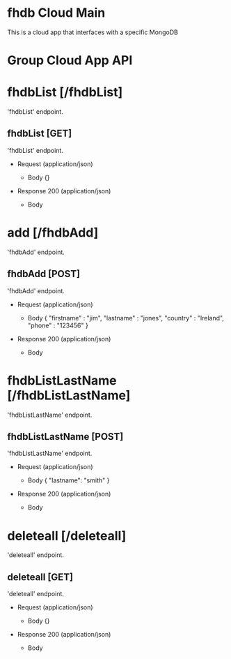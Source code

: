 # fhdb Cloud Main

This is a cloud app that interfaces with a specific MongoDB

# Group Cloud App API

# fhdbList [/fhdbList]

'fhdbList' endpoint.

## fhdbList [GET] 

'fhdbList' endpoint.

+ Request (application/json)
    + Body
            {}

+ Response 200 (application/json)
    + Body

# add [/fhdbAdd]

'fhdbAdd' endpoint.

## fhdbAdd [POST] 

'fhdbAdd' endpoint.

+ Request (application/json)
    + Body
            { "firstname" : "jim", "lastname" : "jones", "country" : "Ireland", "phone" : "123456" } 

+ Response 200 (application/json)
    + Body

# fhdbListLastName [/fhdbListLastName]

'fhdbListLastName' endpoint.

## fhdbListLastName [POST] 

'fhdbListLastName' endpoint.

+ Request (application/json)
    + Body
            { "lastname": "smith" }

+ Response 200 (application/json)
    + Body


# deleteall [/deleteall]

'deleteall' endpoint.

## deleteall [GET] 

'deleteall' endpoint.

+ Request (application/json)
    + Body
            {}

+ Response 200 (application/json)
    + Body

